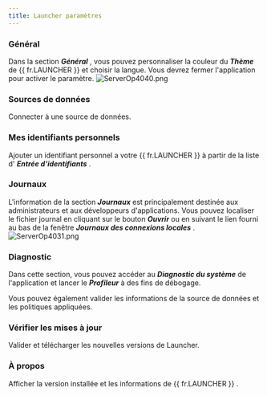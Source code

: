 ```yaml
---
title: Launcher paramètres
---
```

### Général 
Dans la section ***Général*** , vous pouvez personnaliser la couleur du ***Thème*** de {{ fr.LAUNCHER }} et choisir la langue. Vous devrez fermer l&apos;application pour activer le paramètre. 
![ServerOp4040.png](/img/fr/server/ServerOp4040.png)  

### Sources de données 
Connecter à une source de données. 

### Mes identifiants personnels 
Ajouter un identifiant personnel a votre {{ fr.LAUNCHER }} à partir de la liste d&apos; ***Entrée d&apos;identifiants*** . 

### Journaux 
L&apos;information de la section ***Journaux*** est principalement destinée aux administrateurs et aux développeurs d&apos;applications. Vous pouvez localiser le fichier journal en cliquant sur le bouton ***Ouvrir*** ou en suivant le lien fourni au bas de la fenêtre ***Journaux des connexions locales*** . 
![ServerOp4031.png](/img/fr/server/ServerOp4031.png) 

### Diagnostic 
Dans cette section, vous pouvez accéder au ***Diagnostic du système*** de l&apos;application et lancer le ***Profileur*** à des fins de débogage.  

Vous pouvez également valider les informations de la source de données et les politiques appliquées. 

### Vérifier les mises à jour 
Valider et télécharger les nouvelles versions de Launcher. 

### À propos 
Afficher la version installée et les informations de {{ fr.LAUNCHER }} . 

